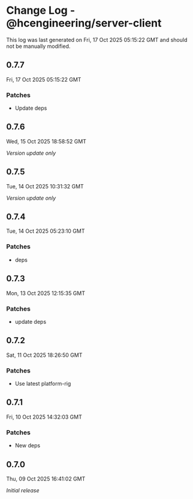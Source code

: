 # Change Log - @hcengineering/server-client

This log was last generated on Fri, 17 Oct 2025 05:15:22 GMT and should not be manually modified.

## 0.7.7
Fri, 17 Oct 2025 05:15:22 GMT

### Patches

- Update deps

## 0.7.6
Wed, 15 Oct 2025 18:58:52 GMT

_Version update only_

## 0.7.5
Tue, 14 Oct 2025 10:31:32 GMT

_Version update only_

## 0.7.4
Tue, 14 Oct 2025 05:23:10 GMT

### Patches

- deps

## 0.7.3
Mon, 13 Oct 2025 12:15:35 GMT

### Patches

- update deps

## 0.7.2
Sat, 11 Oct 2025 18:26:50 GMT

### Patches

- Use latest platform-rig

## 0.7.1
Fri, 10 Oct 2025 14:32:03 GMT

### Patches

- New deps

## 0.7.0
Thu, 09 Oct 2025 16:41:02 GMT

_Initial release_


